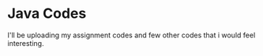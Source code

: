 # Java Codes
 I'll be uploading my assignment codes and few other codes that i would feel interesting.
